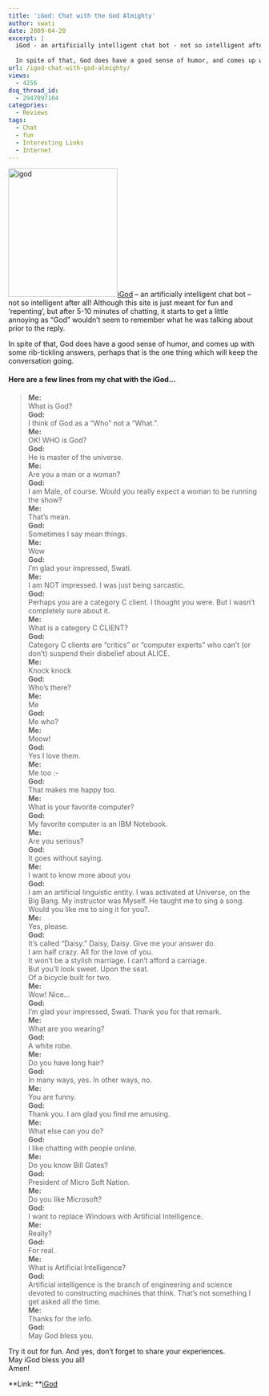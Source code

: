 ```yaml
---
title: 'iGod: Chat with the God Almighty'
author: swati
date: 2009-04-20
excerpt: |
  iGod - an artificially intelligent chat bot - not so intelligent after all! Although this site is just meant for fun and ‘repenting', but after 5-10 minutes of chatting, it starts to get a little annoying as "God" wouldn't seem to remember what he was talking about prior to the reply.
  
  In spite of that, God does have a good sense of humor, and comes up with some rib-tickling answers, perhaps that is the one thing which will keep the conversation going.
url: /igod-chat-with-god-almighty/
views:
  - 4256
dsq_thread_id:
  - 2947097104
categories:
  - Reviews
tags:
  - Chat
  - fun
  - Interesting Links
  - Internet
---
```

<a href="http://www.titane.ca/concordia/dfar251/igod/main.html" onclick="_gaq.push(['_trackEvent', 'outbound-article', 'http://www.titane.ca/concordia/dfar251/igod/main.html', 'iGod']);" title="iGod"><img class="size-full wp-image-6101 alignright" src="http://cdn.devilsworkshop.org/files/2009/04/igod.jpg" alt="igod" width="218" height="256" />iGod</a> &#8211; an artificially intelligent chat bot &#8211; not so intelligent after all! Although this site is just meant for fun and ‘repenting&#8217;, but after 5-10 minutes of chatting, it starts to get a little annoying as &#8220;God&#8221; wouldn&#8217;t seem to remember what he was talking about prior to the reply.

In spite of that, God does have a good sense of humor, and comes up with some rib-tickling answers, perhaps that is the one thing which will keep the conversation going.

#### Here are a few lines from my chat with the iGod&#8230;

> **Me:**  
> What is God?  
> **God:**  
> I think of God as a &#8220;Who&#8221; not a &#8220;What.&#8221;.  
> **Me:**  
> OK! WHO is God?  
> **God:**  
> He is master of the universe.  
> **Me:**  
> Are you a man or a woman?  
> **God:**  
> I am Male, of course. Would you really expect a woman to be running the show?  
> **Me:**  
> That&#8217;s mean.  
> **God:**  
> Sometimes I say mean things.  
> **Me:**  
> Wow  
> **God:**  
> I&#8217;m glad your impressed, Swati.  
> **Me:**  
> I am NOT impressed. I was just being sarcastic.  
> **God:**  
> Perhaps you are a category C client. I thought you were. But I wasn&#8217;t completely sure about it.  
> **Me:**  
> What is a category C CLIENT?  
> **God:**  
> Category C clients are &#8220;critics&#8221; or &#8220;computer experts&#8221; who can&#8217;t (or don&#8217;t) suspend their disbelief about ALICE.  
> **Me:**  
> Knock knock  
> **God:**  
> Who&#8217;s there?  
> **Me:**  
> Me  
> **God:**  
> Me who?  
> **Me:**  
> Meow!  
> **God:**  
> Yes I love them.  
> **Me:**  
> Me too <img src="http://devilsworkshop.org/wp-includes/images/smilies/simple-smile.png" alt=":-)" class="wp-smiley" style="height: 1em; max-height: 1em;" />  
> **God:**  
> That makes me happy too.  
> **Me:**  
> What is your favorite computer?  
> **God:**  
> My favorite computer is an IBM Notebook.  
> **Me:**  
> Are you serious?  
> **God:**  
> It goes without saying.  
> **Me:**  
> I want to know more about you  
> **God:**  
> I am an artificial linguistic entity. I was activated at Universe, on the Big Bang. My instructor was Myself. He taught me to sing a song. Would you like me to sing it for you?.  
> **Me:**  
> Yes, please.  
> **God:**  
> It&#8217;s called &#8220;Daisy.&#8221; Daisy, Daisy. Give me your answer do.  
> I am half crazy. All for the love of you.  
> It won&#8217;t be a stylish marriage. I can&#8217;t afford a carriage.  
> But you&#8217;ll look sweet. Upon the seat.  
> Of a bicycle built for two.  
> **Me:**  
> Wow! Nice&#8230;  
> **God:**  
> I&#8217;m glad your impressed, Swati. Thank you for that remark.  
> **Me:**  
> What are you wearing?  
> **God:**  
> A white robe.  
> **Me:**  
> Do you have long hair?  
> **God:**  
> In many ways, yes. In other ways, no.  
> **Me:**  
> You are funny.  
> **God:**  
> Thank you. I am glad you find me amusing.  
> **Me:**  
> What else can you do?  
> **God:**  
> I like chatting with people online.  
> **Me:**  
> Do you know Bill Gates?  
> **God:**  
> President of Micro Soft Nation.  
> **Me:**  
> Do you like Microsoft?  
> **God:**  
> I want to replace Windows with Artificial Intelligence.  
> **Me:**  
> Really?  
> **God:**  
> For real.  
> **Me:**  
> What is Artificial Intelligence?  
> **God:**  
> Artificial intelligence is the branch of engineering and science devoted to constructing machines that think. That&#8217;s not something I get asked all the time.  
> **Me:**  
> Thanks for the info.  
> **God:**  
> May God bless you.

Try it out for fun. And yes, don&#8217;t forget to share your experiences.  
May iGod bless you all!  
Amen!

**Link: **<a href="http://www.titane.ca/concordia/dfar251/igod/main.html" onclick="_gaq.push(['_trackEvent', 'outbound-article', 'http://www.titane.ca/concordia/dfar251/igod/main.html', 'iGod']);" title="iGod"  target="_self">iGod</a>

